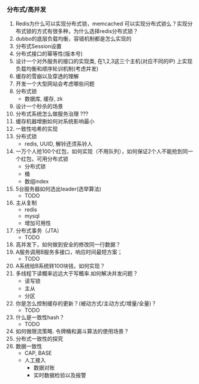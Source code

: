 ### 分布式/高并发
1. Redis为什么可以实现分布式锁，memcached 可以实现分布式锁么？实现分布式锁的方式有很多种，为什么选择redis分布式锁？
2. dubbo的底层负载均衡，容错机制都是怎么实现的
3. 分布式Session设置
4. 分布式接口的幂等性(版本号)
5. 设计一个对外服务的接口的实现类, 在1,2,3这三个主机(对应不同的IP) 上实现 负载均衡和顺序轮训机制(考虑并发)
6. 缓存的雪崩以及穿透的理解
7. 开发一个大型网站会考虑哪些问题
8. 分布式锁
    - 数据库, 缓存, zk
9. 设计一个秒杀的场景
10. 分布式系统怎么做服务治理 ???
11. 缓存机器增删如何对系统影响最小
12. 一致性哈希的实现
13. 分布式锁
    - redis, UUID, 解铃还须系铃人
14. 一万个人抢100个红包，如何实现（不用队列），如何保证2个人不能抢到同一个红包，可用分布式锁
    - 分布式锁
    - 桶
    - 数组index
15. 5台服务器如何选出leader(选举算法)
    - TODO
16. 主从复制
    - redis
    - mysql
    - 增加可用性
17. 分布式事务（JTA）
    - TODO
18. 高并发下，如何做到安全的修改同一行数据？
19. A服务调用B服务多接口，响应时间最短方案；
    - TODO
20. A系统给B系统转100块钱，如何实现？
21. 多线程下读概率远远大于写概率.如何解决并发问题？
    - 读写锁
    - 主从
    - 分区
22. 你是怎么控制缓存的更新？(被动方式/主动方式/增量/全量)？
    - TODO
23. 什么是一致性hash？
    - TODO
24. 如何做限流策略. 令牌桶和漏斗算法的使用场景？
25. 分布式一致性的探究
26. 数据一致性
    - CAP, BASE
    - 人工接入
        - 数据对账
        - 实时数据检验以及报警
